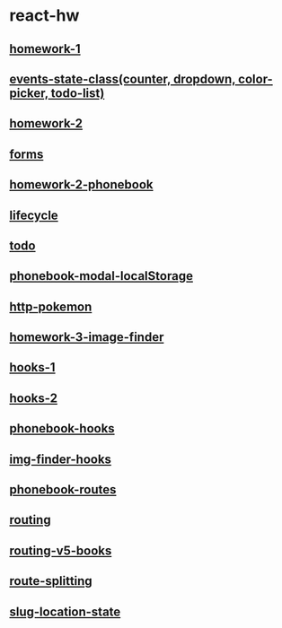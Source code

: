 # react-hw

## [homework-1](hw-1)

## [events-state-class(counter, dropdown, color-picker, todo-list)](events-state-class)

## [homework-2](hw-2)

## [forms](forms)

## [homework-2-phonebook](hw-2-phonebook)

## [lifecycle](lifecycle)

## [todo](todo)

## [phonebook-modal-localStorage](phonebook-modal)

## [http-pokemon](http-pokemon)

## [homework-3-image-finder](hw-3-image-finder)

## [hooks-1](hooks-1)

## [hooks-2](hooks-2)

## [phonebook-hooks](phonebook-hooks)

## [img-finder-hooks](img-finder-hooks)

## [phonebook-routes](phonebook-routes)

## [routing](routing)

## [routing-v5-books](routing-v5-books)

## [route-splitting](route-splitting)

## [slug-location-state](slug-location-state)
